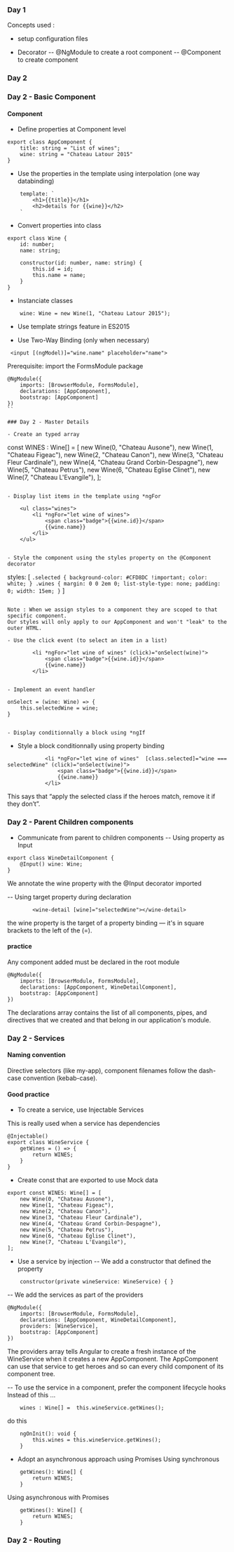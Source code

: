 
### Day 1

Concepts used :

- setup configuration files

- Decorator
-- @NgModule to create a root component
-- @Component to create component


### Day 2

### Day 2 - Basic Component
#### Component
- Define properties at Component level

```
export class AppComponent {
    title: string = "List of wines";
    wine: string = "Chateau Latour 2015"
}
```

- Use the properties in the template using interpolation (one way databinding)

```
    template: `
        <h1>{{title}}</h1>
        <h2>details for {{wine}}</h2>
    `
```

- Convert properties into class
```
export class Wine {
    id: number;
    name: string;

    constructor(id: number, name: string) {
        this.id = id;
        this.name = name;
    }
}
```

- Instanciate classes
```
    wine: Wine = new Wine(1, "Chateau Latour 2015");
```

- Use template strings feature in ES2015

- Use Two-Way Binding (only when necessary)
```
 <input [(ngModel)]="wine.name" placeholder="name">
```
Prerequisite: import the FormsModule package
```
@NgModule({
    imports: [BrowserModule, FormsModule],
    declarations: [AppComponent],
    bootstrap: [AppComponent]
})
``

### Day 2 - Master Details

- Create an typed array
```
const WINES : Wine[] = [
    new Wine(0, "Chateau Ausone"),
    new Wine(1, "Chateau Figeac"),
    new Wine(2, "Chateau Canon"),
    new Wine(3, "Chateau Fleur Cardinale"),
    new Wine(4, "Chateau Grand Corbin-Despagne"),
    new Wine(5, "Chateau Petrus"),
    new Wine(6, "Chateau Eglise Clinet"),
    new Wine(7, "Chateau L'Evangile"),
];
```

- Display list items in the template using *ngFor
```
        <ul class="wines">
            <li *ngFor="let wine of wines">
                <span class="badge">{{wine.id}}</span>
                {{wine.name}}
            </li>
        </ul>
```

- Style the component using the styles property on the @Component decorator
```
 styles: [ `
      .selected {
        background-color: #CFD8DC !important;
        color: white;
      }
      .wines {
        margin: 0 0 2em 0;
        list-style-type: none;
        padding: 0;
        width: 15em;
      }
       `
 ]
```

Note : When we assign styles to a component they are scoped to that specific component.
Our styles will only apply to our AppComponent and won't "leak" to the outer HTML.

- Use the click event (to select an item in a list)
```
            <li *ngFor="let wine of wines" (click)="onSelect(wine)">
                <span class="badge">{{wine.id}}</span>
                {{wine.name}}
            </li>
```

- Implement an event handler
```
    onSelect = (wine: Wine) => {
        this.selectedWine = wine;
    }
```

- Display conditionnally a block using *ngIf
```
 <div *ngIf="selectedWine">
 </div>


- Style a block conditionnally using property binding
```
            <li *ngFor="let wine of wines"  [class.selected]="wine === selectedWine" (click)="onSelect(wine)">
                <span class="badge">{{wine.id}}</span>
                {{wine.name}}
            </li>
```
This says that “apply the selected class if the heroes match, remove it if they don’t”.

### Day 2 - Parent Children components
- Communicate from parent to children components
-- Using property as Input
```
export class WineDetailComponent {
    @Input() wine: Wine;
}
```
We annotate the wine property with the @Input decorator imported


-- Using target property during declaration
```
        <wine-detail [wine]="selectedWine"></wine-detail>
```
the wine property is the target of a property binding — it's in square brackets to the left of the (=).

#### practice
Any component added must be declared in the root module

```
@NgModule({
    imports: [BrowserModule, FormsModule],
    declarations: [AppComponent, WineDetailComponent],
    bootstrap: [AppComponent]
})
```
The declarations array contains the list of all components, pipes, and directives that we created and that belong in our application's module.

### Day 2 - Services
#### Naming convention
Directive selectors (like my-app), component filenames follow the dash-case convention (kebab-case).

#### Good practice
- To create a service, use Injectable Services

This is really used when a service has dependencies
```
@Injectable()
export class WineService {
    getWines = () => {
        return WINES;
    }
}
```
- Create const that are exported to use Mock data
```
export const WINES: Wine[] = [
    new Wine(0, "Chateau Ausone"),
    new Wine(1, "Chateau Figeac"),
    new Wine(2, "Chateau Canon"),
    new Wine(3, "Chateau Fleur Cardinale"),
    new Wine(4, "Chateau Grand Corbin-Despagne"),
    new Wine(5, "Chateau Petrus"),
    new Wine(6, "Chateau Eglise Clinet"),
    new Wine(7, "Chateau L'Evangile"),
];
```

- Use a service by injection
-- We add a constructor that defined the property
```
    constructor(private wineService: WineService) { }
```


-- We add the services as part of the providers
```
@NgModule({
    imports: [BrowserModule, FormsModule],
    declarations: [AppComponent, WineDetailComponent],
    providers: [WineService],
    bootstrap: [AppComponent]
})
```
The providers array tells Angular to create a fresh instance of the WineService when it creates a new AppComponent.
The AppComponent can use that service to get heroes and so can every child component of its component tree.

-- To use the service in a component, prefer the component lifecycle hooks
Instead of this ...
```
    wines : Wine[] =  this.wineService.getWines();
```

do this
```
    ngOnInit(): void {
        this.wines = this.wineService.getWines();
    }
```
- Adopt an asynchronous approach using Promises
Using synchronous
```
    getWines(): Wine[] {
        return WINES;
    }
```

Using asynchronous with Promises
```
    getWines(): Wine[] {
        return WINES;
    }
```

### Day 2 - Routing

